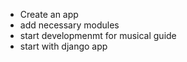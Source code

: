 * Create an app
* add necessary modules
* start developmenmt for musical guide
* start with django app

